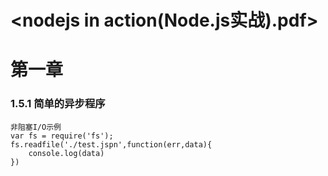 # <nodejs in action(Node.js实战).pdf>

# 第一章

### 1.5.1 简单的异步程序
```
非阻塞I/O示例
var fs = require('fs');
fs.readfile('./test.jspn',function(err,data){
    console.log(data)
})
```

